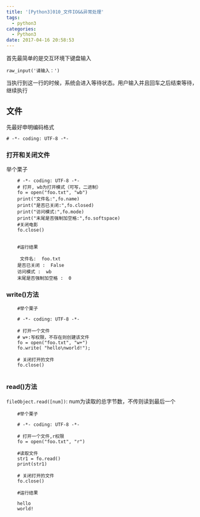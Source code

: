 ```yaml
---
title: '[Python3]010_文件IO&&异常处理'
tags:
  - python3
categories:
  - Python3
date: 2017-04-16 20:58:53
---
```


首先最简单的是交互环境下键盘输入

`raw_input('请输入：')`

当执行到这一行的时候，系统会进入等待状态。用户输入并且回车之后结束等待，继续执行

## 文件

先最好申明编码格式

`# -*- coding: UTF-8 -*-`

### 打开和关闭文件

举个栗子

```
    # -*- coding: UTF-8 -*-
    # 打开, wb为打开模式（可写，二进制）
    fo = open("foo.txt", "wb")
    print("文件名:",fo.name)
    print("是否已关闭:",fo.closed)
    print("访问模式:",fo.mode)
    print("末尾是否强制加空格:",fo.softspace)
    #关闭电影
    fo.close()
     

    #运行结果

     文件名:  foo.txt
    是否已关闭 :  False
    访问模式 :  wb
    末尾是否强制加空格 :  0

```

### write()方法

```
    #举个栗子

    # -*- coding: UTF-8 -*-

    # 打开一个文件
    # w+:写权限，不存在则创建该文件
    fo = open("foo.txt", "w+")
    fo.write( "hello\nworld!");

    # 关闭打开的文件
    fo.close()
     
```

### read()方法

`fileObject.read([num])`: num为读取的总字节数，不传则读到最后一个

```
    #举个栗子

    # -*- coding: UTF-8 -*-

    # 打开一个文件,r权限
    fo = open("foo.txt", "r")

    #读取文件
    str1 = fo.read()
    print(str1)

    # 关闭打开的文件
    fo.close()
   
    #运行结果

    hello
    world!
```
